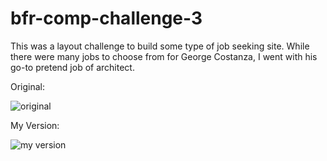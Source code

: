 # bfr-comp-challenge-3

This was a layout challenge to build some type of job seeking site. While there were many jobs to choose from for George Costanza, I went with his go-to pretend job of architect.

Original:

![original](http://frontend.turing.io/assets/images/static-comp-challenge-3.jpg)

My Version:

![my version](https://drive.google.com/file/d/0B14sikr0GI_CZS1Gb0ZkMGRhNjg/view?usp=sharing)
